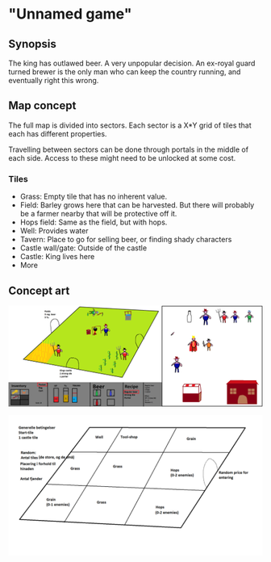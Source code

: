# "Unnamed game"

## Synopsis
The king has outlawed beer. A very unpopular decision.
An ex-royal guard turned brewer is the only man who can keep the country running, and eventually right this wrong.

## Map concept
The full map is divided into sectors. Each sector is a X\*Y grid of tiles that each has different properties.

Travelling between sectors can be done through portals in the middle of each side. Access to these might need to be unlocked at some cost.

### Tiles

- Grass: Empty tile that has no inherent value.
- Field: Barley grows here that can be harvested. But there will probably be a farmer nearby that will be protective off it.
- Hops field: Same as the field, but with hops.
- Well: Provides water
- Tavern: Place to go for selling beer, or finding shady characters
- Castle wall/gate: Outside of the castle
- Castle: King lives here
- More

## Concept art
![Concept](concept.png)

![Map](map.png)
